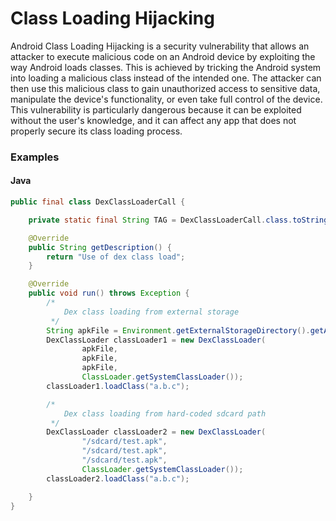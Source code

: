# Class Loading Hijacking

Android Class Loading Hijacking is a security vulnerability that allows an attacker to execute malicious code on an Android device by exploiting the way Android loads classes. This is achieved by tricking the Android system into loading a malicious class instead of the intended one. The attacker can then use this malicious class to gain unauthorized access to sensitive data, manipulate the device's functionality, or even take full control of the device. This vulnerability is particularly dangerous because it can be exploited without the user's knowledge, and it can affect any app that does not properly secure its class loading process.

### Examples

#### Java


```java
public final class DexClassLoaderCall {

    private static final String TAG = DexClassLoaderCall.class.toString();

    @Override
    public String getDescription() {
        return "Use of dex class load";
    }

    @Override
    public void run() throws Exception {
        /*
            Dex class loading from external storage
         */
        String apkFile = Environment.getExternalStorageDirectory().getAbsolutePath() + "/app.apk";
        DexClassLoader classLoader1 = new DexClassLoader(
                apkFile,
                apkFile,
                apkFile,
                ClassLoader.getSystemClassLoader());
        classLoader1.loadClass("a.b.c");

        /*
            Dex class loading from hard-coded sdcard path
         */
        DexClassLoader classLoader2 = new DexClassLoader(
                "/sdcard/test.apk",
                "/sdcard/test.apk",
                "/sdcard/test.apk",
                ClassLoader.getSystemClassLoader());
        classLoader2.loadClass("a.b.c");

    }
}
```
